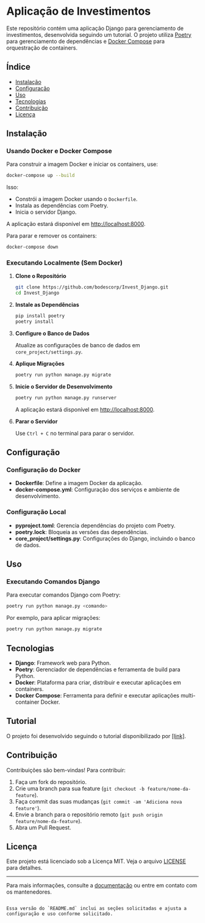 # Aplicação de Investimentos

Este repositório contém uma aplicação Django para gerenciamento de investimentos, desenvolvida seguindo um tutorial. O projeto utiliza [Poetry](https://python-poetry.org/) para gerenciamento de dependências e [Docker Compose](https://docs.docker.com/compose/) para orquestração de containers.

## Índice

- [Instalação](#instalação)
- [Configuração](#configuração)
- [Uso](#uso)
- [Tecnologias](#tecnologias)
- [Contribuição](#contribuição)
- [Licença](#licença)

## Instalação

### Usando Docker e Docker Compose

Para construir a imagem Docker e iniciar os containers, use:

```bash
docker-compose up --build
```

Isso:

- Constrói a imagem Docker usando o `Dockerfile`.
- Instala as dependências com Poetry.
- Inicia o servidor Django.

A aplicação estará disponível em [http://localhost:8000](http://localhost:8000).

Para parar e remover os containers:

```bash
docker-compose down
```

### Executando Localmente (Sem Docker)

1. **Clone o Repositório**

   ```bash
   git clone https://github.com/bodescorp/Invest_Django.git
   cd Invest_Django
   ```

2. **Instale as Dependências**

   ```bash
   pip install poetry
   poetry install
   ```

3. **Configure o Banco de Dados**

   Atualize as configurações de banco de dados em `core_project/settings.py`.

4. **Aplique Migrações**

   ```bash
   poetry run python manage.py migrate
   ```

5. **Inicie o Servidor de Desenvolvimento**

   ```bash
   poetry run python manage.py runserver
   ```

   A aplicação estará disponível em [http://localhost:8000](http://localhost:8000).

6. **Parar o Servidor**

   Use `Ctrl + C` no terminal para parar o servidor.

## Configuração

### Configuração do Docker

- **Dockerfile**: Define a imagem Docker da aplicação.
- **docker-compose.yml**: Configuração dos serviços e ambiente de desenvolvimento.

### Configuração Local

- **pyproject.toml**: Gerencia dependências do projeto com Poetry.
- **poetry.lock**: Bloqueia as versões das dependências.
- **core_project/settings.py**: Configurações do Django, incluindo o banco de dados.

## Uso

### Executando Comandos Django

Para executar comandos Django com Poetry:

```bash
poetry run python manage.py <comando>
```

Por exemplo, para aplicar migrações:

```bash
poetry run python manage.py migrate
```

## Tecnologias

- **Django**: Framework web para Python.
- **Poetry**: Gerenciador de dependências e ferramenta de build para Python.
- **Docker**: Plataforma para criar, distribuir e executar aplicações em containers.
- **Docker Compose**: Ferramenta para definir e executar aplicações multi-container Docker.

## Tutorial

O projeto foi desenvolvido seguindo o tutorial disponibilizado por [\[link\]](https://pythonando.com.br/).

## Contribuição

Contribuições são bem-vindas! Para contribuir:

1. Faça um fork do repositório.
2. Crie uma branch para sua feature (`git checkout -b feature/nome-da-feature`).
3. Faça commit das suas mudanças (`git commit -am 'Adiciona nova feature'`).
4. Envie a branch para o repositório remoto (`git push origin feature/nome-da-feature`).
5. Abra um Pull Request.

## Licença

Este projeto está licenciado sob a Licença MIT. Veja o arquivo [LICENSE](LICENSE) para detalhes.

---

Para mais informações, consulte a [documentação](docs/README.md) ou entre em contato com os mantenedores.

```

Essa versão do `README.md` inclui as seções solicitadas e ajusta a configuração e uso conforme solicitado.
```
